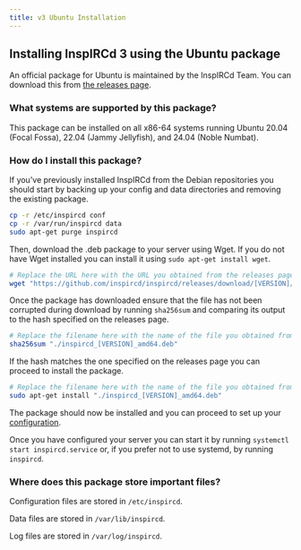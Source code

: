 ```yaml
---
title: v3 Ubuntu Installation
---
```


## Installing InspIRCd 3 using the Ubuntu package

An official package for Ubuntu is maintained by the InspIRCd Team. You can download this from [the releases page](https://github.com/inspircd/inspircd/releases/latest).

### What systems are supported by this package?

This package can be installed on all x86-64 systems running Ubuntu 20.04 (Focal Fossa), 22.04 (Jammy Jellyfish), and 24.04 (Noble Numbat).

### How do I install this package?

If you've previously installed InspIRCd from the Debian repositories you should start by backing up your config and data directories and removing the existing package.

```sh
cp -r /etc/inspircd conf
cp -r /var/run/inspircd data
sudo apt-get purge inspircd
```

Then, download the .deb package to your server using Wget. If you do not have Wget installed you can install it using `sudo apt-get install wget`.

```sh
# Replace the URL here with the URL you obtained from the releases page.
wget "https://github.com/inspircd/inspircd/releases/download/[VERSION]/inspircd_[VERSION]_amd64.deb"
```

Once the package has downloaded ensure that the file has not been corrupted during download by running `sha256sum` and comparing its output to the hash specified on the releases page.

```sh
# Replace the filename here with the name of the file you obtained from the releases page.
sha256sum "./inspircd_[VERSION]_amd64.deb"
```

If the hash matches the one specified on the releases page you can proceed to install the package.

```sh
# Replace the filename here with the name of the file you obtained from the releases page.
sudo apt-get install "./inspircd_[VERSION]_amd64.deb"
```

The package should now be installed and you can proceed to set up your [configuration](/3/configuration).

Once you have configured your server you can start it by running `systemctl start inspircd.service` or, if you prefer not to use systemd, by running `inspircd`.

### Where does this package store important files?

Configuration files are stored in `/etc/inspircd`.

Data files are stored in `/var/lib/inspircd`.

Log files are stored in `/var/log/inspircd`.
